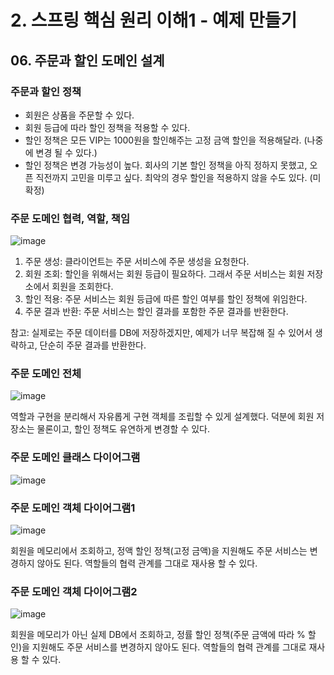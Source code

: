 # 2. 스프링 핵심 원리 이해1 - 예제 만들기
## 06. 주문과 할인 도메인 설계
### 주문과 할인 정책
- 회원은 상품을 주문할 수 있다.
- 회원 등급에 따라 할인 정책을 적용할 수 있다.
- 할인 정책은 모든 VIP는 1000원을 할인해주는 고정 금액 할인을 적용해달라. (나중에 변경 될 수 있다.)
- 할인 정책은 변경 가능성이 높다. 회사의 기본 할인 정책을 아직 정하지 못했고, 오픈 직전까지 고민을 미루고 싶다.
최악의 경우 할인을 적용하지 않을 수도 있다. (미확정)
### 주문 도메인 협력, 역할, 책임
![image](https://github.com/GYUNGAEEEE/inflearn-Spring/assets/158580466/8f99b31c-9d2e-4308-b4ff-b26cb3245bda)

1. 주문 생성: 클라이언트는 주문 서비스에 주문 생성을 요청한다.
2. 회원 조회: 할인을 위해서는 회원 등급이 필요하다. 그래서 주문 서비스는 회원 저장소에서 회원을 조회한다.
3. 할인 적용: 주문 서비스는 회원 등급에 따른 할인 여부를 할인 정책에 위임한다.
4. 주문 결과 반환: 주문 서비스는 할인 결과를 포함한 주문 결과를 반환한다.

참고: 실제로는 주문 데이터를 DB에 저장하겠지만, 예제가 너무 복잡해 질 수 있어서 생략하고, 단순히 주문 결과를 반환한다.
### 주문 도메인 전체
![image](https://github.com/GYUNGAEEEE/inflearn-Spring/assets/158580466/84dac394-7d4a-4da5-a573-ff9cadf13405)

역할과 구현을 분리해서 자유롭게 구현 객체를 조립할 수 있게 설계했다.
덕분에 회원 저장소는 물론이고, 할인 정책도 유연하게 변경할 수 있다.
### 주문 도메인 클래스 다이어그램
![image](https://github.com/GYUNGAEEEE/inflearn-Spring/assets/158580466/32bba415-6ffd-4c3b-b557-a3c12f004f23)
### 주문 도메인 객체 다이어그램1
![image](https://github.com/GYUNGAEEEE/inflearn-Spring/assets/158580466/d6249ba4-a117-4d28-bd66-be43b6c429db)

회원을 메모리에서 조회하고, 정액 할인 정책(고정 금액)을 지원해도 주문 서비스는 변경하지 않아도 된다.
역할들의 협력 관계를 그대로 재사용 할 수 있다.
### 주문 도메인 객체 다이어그램2
![image](https://github.com/GYUNGAEEEE/inflearn-Spring/assets/158580466/f8def2e4-311f-4ba2-9ca3-6a53a0514a15)

회원을 메모리가 아닌 실제 DB에서 조회하고, 정률 할인 정책(주문 금액에 따라 % 할인)을 지원해도 주문 서비스를 변경하지 않아도 된다.
역할들의 협력 관계를 그대로 재사용 할 수 있다.
